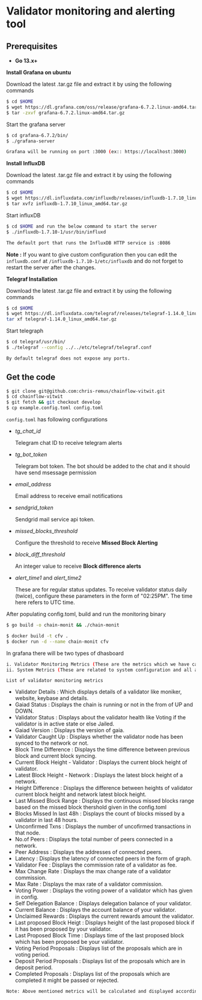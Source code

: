 # Validator monitoring and alerting tool

## Prerequisites
- **Go 13.x+**

**Install Grafana on ubuntu**

Download the latest .tar.gz file and extract it by using the following commands

```sh
$ cd $HOME
$ wget https://dl.grafana.com/oss/release/grafana-6.7.2.linux-amd64.tar.gz
$ tar -zxvf grafana-6.7.2.linux-amd64.tar.gz
```

Start the grafana server
```sh
$ cd grafana-6.7.2/bin/
$ ./grafana-server

Grafana will be running on port :3000 (ex:: https://localhost:3000)
```

**Install InfluxDB**

Download the latest .tar.gz file and extract it by using the following commands

```sh
$ cd $HOME
$ wget https://dl.influxdata.com/influxdb/releases/influxdb-1.7.10_linux_amd64.tar.gz
$ tar xvfz influxdb-1.7.10_linux_amd64.tar.gz
```

Start influxDB

```sh
$ cd $HOME and run the below command to start the server
$ ./influxdb-1.7.10-1/usr/bin/influxd

The default port that runs the InfluxDB HTTP service is :8086
```

**Note :** If you want to give custom configuration then you can edit the `influxdb.conf` at `/influxdb-1.7.10-1/etc/influxdb` and do not forget to restart the server after the changes.


**Telegraf Installation**

Download the latest .tar.gz file and extract it by using the following commands
```sh
$ cd $HOME
$ wget https://dl.influxdata.com/telegraf/releases/telegraf-1.14.0_linux_amd64.tar.gz
tar xf telegraf-1.14.0_linux_amd64.tar.gz
```

Start telegraph
```sh
$ cd telegraf/usr/bin/
$ ./telegraf --config ../../etc/telegraf/telegraf.conf

By default telegraf does not expose any ports.
```

## Get the code
```bash
$ git clone git@github.com:chris-remus/chainflow-vitwit.git
$ cd chainflow-vitwit
$ git fetch && git checkout develop
$ cp example.config.toml config.toml
```

`config.toml` has following configurations
- *tg_chat_id*

    Telegram chat ID to receive telegram alerts
- *tg_bot_token*

    Telegram bot token. The bot should be added to the chat and it should have send msessage permission

- *email_address*

    Email address to receive email notifications

- *sendgrid_token*

    Sendgrid mail service api token.
- *missed_blocks_threshold*

    Configure the threshold to receive  **Missed Block Alerting**
- *block_diff_threshold*

    An integer value to receive **Block difference alerts**

- *alert_time1* and *alert_time2*

    These are for regular status updates. To receive validator status daily (twice), configure these parameters in the form of "02:25PM". The time here refers to UTC time.

After populating config.toml, build and run the monitoring binary

```bash
$ go build -o chain-monit && ./chain-monit
```

```bash
$ docker build -t cfv .
$ docker run -d --name chain-monit cfv
```

In grafana there will be two types of dhasboard 
```bash
i. Validator Monitoring Metrics (These are the metrics which we have calculated and stored in influxdb)
ii. System Metrics (These are related to system configuration and all and which comes from telegraf)
```

`List of validator monitoring metrics`

- Validator Details :  Which displays details of a validator like moniker, website, keybase and details.
- Gaiad Status :  Displays the chain is running or not in the from of UP and DOWN.
- Validator Status :  Displays about the validator health like Voting if the validator is in active state or else Jailed.
- Gaiad Version : Displays the version of gaia.
- Validator Caught Up : Displays whether the validator node has been synced to the network or not.
- Block Time Difference : Displays the time difference between previous block and current block syncing.
- Current Block Height -  Validator : Displays the current block height of validator.
- Latest Block Height - Network : Displays the latest block height of a network.
- Height Difference : Displays the difference between heights of validator current block height and network latest block height.
- Last Missed Block Range : Displays the continuous missed blocks range based on the missed block thershold given in the config.toml
- Blocks Missed In last 48h : Displays the count of blocks missed by a validator in last 48 hours.
- Unconfirmed Txns : Displays the number of uncofirmed transactions in that node.
- No.of Peers : Displays the total number of peers connected in a network.
- Peer Address : Displays the addresses of connected peers.
- Latency : Displays the latency of connected peers in the form of graph.
- Validator Fee : Displays the commission rate of a validator as fee.
- Max Change Rate : Displays the max change rate of a validator commission.
- Max Rate : Displays the max rate of a validator commission.
- Voting Power : Displays the voting power of a validator which has given in config.
- Self Delegation Balance : Displays delegation balance of your validator.
- Current Balance : Displays the account balance of your validator.
- Unclaimed Rewards : Displays the current rewards amount the validator.
- Last proposed Block Heigt : Displays height of the last proposed block if it has been proposed by your validator.
- Last Proposed Block Time : Displays time of the last proposed block which has been proposed be your validator.
- Voting Period Proposals : Displays list of the proposals which are in voting period.
- Deposit Period Proposals : Displays list of the proposals which are in deposit period.
- Completed Proposals : Displays list of the proposals which are completed it might be passed or rejected.

```bash
Note: Above mentioned metrics will be calculated and displayed according to the validator address you will be populating in config.toml
```